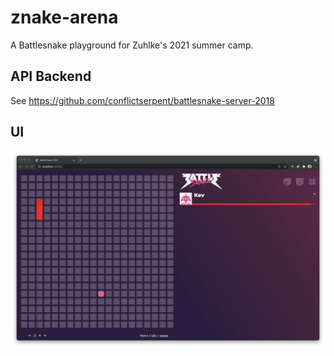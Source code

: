 # znake-arena

A Battlesnake playground for Zuhlke's 2021 summer camp.

## API Backend

See https://github.com/conflictserpent/battlesnake-server-2018

## UI

![battlesnake-uis](screenshot.jpg)
